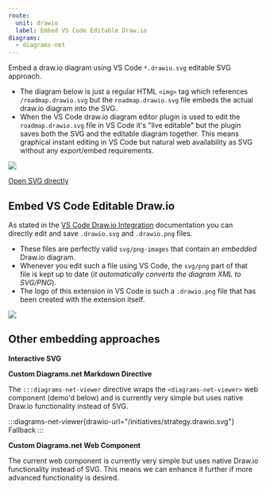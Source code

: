 ```yaml
---
route:
  unit: drawio
  label: Embed VS Code Editable Draw.io
diagrams: 
  - diagrams-net
---
```


Embed a draw.io diagram using VS Code `*.drawio.svg` editable SVG approach.

- The diagram below is just a regular HTML `<img>` tag which references
  `/roadmap.drawio.svg` but the `roadmap.drawio.svg` file embeds the actual
  draw.io diagram into the SVG.
- When the VS Code draw.io diagram editor plugin is used to edit the
  `roadmap.drawio.svg` file in VS Code it's "live editable" but the plugin saves
  both the SVG and the editable diagram together. This means graphical instant
  editing in VS Code but natural web availability as SVG without any
  export/embed requirements.

![](/roadmap.drawio.svg)

[Open SVG directly](/roadmap.drawio.svg)

## Embed VS Code Editable Draw.io

As stated in the
[VS Code Draw.io Integration](https://marketplace.visualstudio.com/items?itemName=hediet.vscode-drawio)
documentation you can directly edit and save `.drawio.svg` and `.drawio.png`
files.

- These files are perfectly valid `svg/png-images` that contain an _embedded_
  Draw.io diagram.
- Whenever you edit such a file using VS Code, the `svg/png` part of that file
  is kept up to date (_it automatically converts the diagram XML to SVG/PNG_).
- The logo of this extension in VS Code is such a `.drawio.png` file that has
  been created with the extension itself.

![](https://github.com/hediet/vscode-drawio/raw/HEAD/docs/demo.gif)

## Other embedding approaches

**Interactive SVG**

<object type="image/svg+xml" data="/initiatives/strategy.drawio.svg" width="680px"></object>

**Custom Diagrams.net Markdown Directive**

The `:::diagrams-net-viewer` directive wraps the `<diagrams-net-viewer>` web
component (demo'd below) and is currently very simple but uses native Draw.io
functionality instead of SVG.

:::diagrams-net-viewer{drawio-url="/initiatives/strategy.drawio.svg"} Fallback
:::

**Custom Diagrams.net Web Component**

The current web component is currently very simple but uses native Draw.io
functionality instead of SVG. This means we can enhance it further if more
advanced functionality is desired.

<diagrams-net-viewer drawio-url="/initiatives/strategy.drawio.svg"></diagrams-net-viewer>
